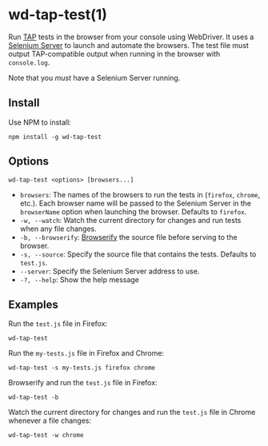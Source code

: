 # wd-tap-test(1)

Run [TAP](http://testanything.org/wiki/index.php/Main_Page) tests in the
browser from your console using WebDriver. It uses a
[Selenium Server](http://docs.seleniumhq.org/download/) to launch and automate
the browsers. The test file must output TAP-compatible output when running in
the browser with `console.log`.

Note that you *must* have a Selenium Server running.

## Install

Use NPM to install:

    npm install -g wd-tap-test

## Options

    wd-tap-test <options> [browsers...]

 * `browsers`: The names of the browsers to run the tests in (`firefox`,
   `chrome`, etc.). Each browser name will be passed to the Selenium Server in
   the `browserName` option when launching the browser.  Defaults to `firefox`.
 * `-w, --watch`: Watch the current directory for changes and run tests when
   any file changes.
 * `-b, --browserify`:
   [Browserify](https://github.com/substack/node-browserify) the source file
   before serving to the browser.
 * `-s, --source`: Specify the source file that contains the tests. Defaults to
   `test.js`.
 * `--server`: Specify the Selenium Server address to use.
 * `-?, --help`: Show the help message

## Examples

Run the `test.js` file in Firefox:

    wd-tap-test

Run the `my-tests.js` file in Firefox and Chrome:

    wd-tap-test -s my-tests.js firefox chrome

Browserify and run the `test.js` file in Firefox:

    wd-tap-test -b

Watch the current directory for changes and run the `test.js` file in Chrome
whenever a file changes:

    wd-tap-test -w chrome

